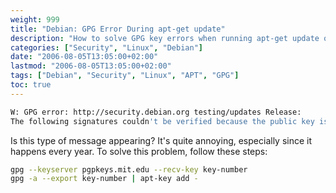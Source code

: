 ```yaml
---
weight: 999
title: "Debian: GPG Error During apt-get update"
description: "How to solve GPG key errors when running apt-get update on Debian systems"
categories: ["Security", "Linux", "Debian"]
date: "2006-08-05T13:05:00+02:00"
lastmod: "2006-08-05T13:05:00+02:00"
tags: ["Debian", "Security", "Linux", "APT", "GPG"]
toc: true
---
```


```bash
W: GPG error: http://security.debian.org testing/updates Release:
The following signatures couldn't be verified because the public key is not available: NO_PUBKEY key-number
```

Is this type of message appearing? It's quite annoying, especially since it happens every year. To solve this problem, follow these steps:

```bash
gpg --keyserver pgpkeys.mit.edu --recv-key key-number
gpg -a --export key-number | apt-key add -
```
